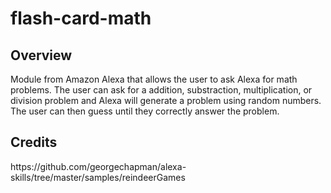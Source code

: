 # flash-card-math

<h2>Overview</h2>
<p>Module from Amazon Alexa that allows the user to ask Alexa for math problems. The user can ask for a addition, substraction, multiplication, or division problem and Alexa will generate a problem using random numbers. The user can then guess until they correctly answer the problem. </p>

<h2>Credits</h2>
https://github.com/georgechapman/alexa-skills/tree/master/samples/reindeerGames
